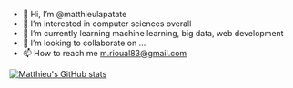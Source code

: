 - 👋 Hi, I’m @matthieulapatate
- 👀 I’m interested in computer sciences overall
- 🌱 I’m currently learning machine learning, big data, web development
- 💞️ I’m looking to collaborate on ...
- 📫 How to reach me m.rioual83@gmail.com

<!---
matthieulapatate/matthieulapatate is a ✨ special ✨ repository because its `README.md` (this file) appears on your GitHub profile.
You can click the Preview link to take a look at your changes.
--->

[![Matthieu's GitHub stats](https://github-readme-stats.vercel.app/api?username=matthieuRioual)](https://github.com/matthieuRioual/github-readme-stats)

